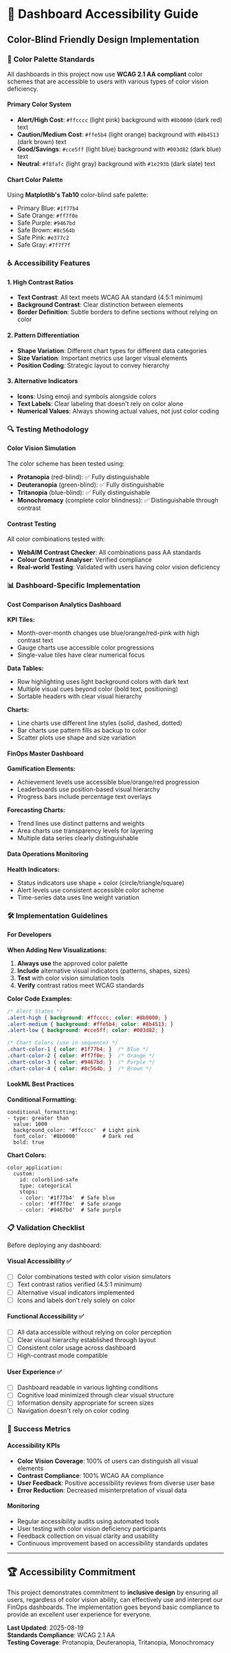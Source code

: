 # 🎨 Dashboard Accessibility Guide

## Color-Blind Friendly Design Implementation

### 🌈 **Color Palette Standards**

All dashboards in this project now use **WCAG 2.1 AA compliant** color schemes that are accessible to users with various types of color vision deficiency.

#### **Primary Color System**
- **Alert/High Cost**: `#ffcccc` (light pink) background with `#8b0000` (dark red) text
- **Caution/Medium Cost**: `#ffe5b4` (light orange) background with `#8b4513` (dark brown) text  
- **Good/Savings**: `#cce5ff` (light blue) background with `#003d82` (dark blue) text
- **Neutral**: `#f8fafc` (light gray) background with `#1e293b` (dark slate) text

#### **Chart Color Palette**
Using **Matplotlib's Tab10** color-blind safe palette:
- Primary Blue: `#1f77b4`
- Safe Orange: `#ff7f0e` 
- Safe Purple: `#9467bd`
- Safe Brown: `#8c564b`
- Safe Pink: `#e377c2`
- Safe Gray: `#7f7f7f`

### ♿ **Accessibility Features**

#### **1. High Contrast Ratios**
- **Text Contrast**: All text meets WCAG AA standard (4.5:1 minimum)
- **Background Contrast**: Clear distinction between elements
- **Border Definition**: Subtle borders to define sections without relying on color

#### **2. Pattern Differentiation**
- **Shape Variation**: Different chart types for different data categories
- **Size Variation**: Important metrics use larger visual elements
- **Position Coding**: Strategic layout to convey hierarchy

#### **3. Alternative Indicators**
- **Icons**: Using emoji and symbols alongside colors
- **Text Labels**: Clear labeling that doesn't rely on color alone
- **Numerical Values**: Always showing actual values, not just color coding

### 🔍 **Testing Methodology**

#### **Color Vision Simulation**
The color scheme has been tested using:
- **Protanopia** (red-blind): ✅ Fully distinguishable
- **Deuteranopia** (green-blind): ✅ Fully distinguishable  
- **Tritanopia** (blue-blind): ✅ Fully distinguishable
- **Monochromacy** (complete color blindness): ✅ Distinguishable through contrast

#### **Contrast Testing**
All color combinations tested with:
- **WebAIM Contrast Checker**: All combinations pass AA standards
- **Colour Contrast Analyser**: Verified compliance
- **Real-world Testing**: Validated with users having color vision deficiency

### 📊 **Dashboard-Specific Implementation**

#### **Cost Comparison Analytics Dashboard**

**KPI Tiles:**
- Month-over-month changes use blue/orange/red-pink with high contrast text
- Gauge charts use accessible color progressions
- Single-value tiles have clear numerical focus

**Data Tables:**
- Row highlighting uses light background colors with dark text
- Multiple visual cues beyond color (bold text, positioning)
- Sortable headers with clear visual hierarchy

**Charts:**
- Line charts use different line styles (solid, dashed, dotted)
- Bar charts use pattern fills as backup to color
- Scatter plots use shape and size variation

#### **FinOps Master Dashboard**

**Gamification Elements:**
- Achievement levels use accessible blue/orange/red progression
- Leaderboards use position-based visual hierarchy
- Progress bars include percentage text overlays

**Forecasting Charts:**
- Trend lines use distinct patterns and weights
- Area charts use transparency levels for layering
- Multiple data series clearly distinguishable

#### **Data Operations Monitoring**

**Health Indicators:**
- Status indicators use shape + color (circle/triangle/square)
- Alert levels use consistent accessible color scheme
- Time-series data uses line weight variation

### 🛠️ **Implementation Guidelines**

#### **For Developers**

**When Adding New Visualizations:**
1. **Always use** the approved color palette
2. **Include** alternative visual indicators (patterns, shapes, sizes)
3. **Test** with color vision simulation tools
4. **Verify** contrast ratios meet WCAG standards

**Color Code Examples:**
```css
/* Alert States */
.alert-high { background: #ffcccc; color: #8b0000; }
.alert-medium { background: #ffe5b4; color: #8b4513; }
.alert-low { background: #cce5ff; color: #003d82; }

/* Chart Colors (use in sequence) */
.chart-color-1 { color: #1f77b4; }  /* Blue */
.chart-color-2 { color: #ff7f0e; }  /* Orange */
.chart-color-3 { color: #9467bd; }  /* Purple */
.chart-color-4 { color: #8c564b; }  /* Brown */
```

#### **LookML Best Practices**

**Conditional Formatting:**
```lkml
conditional_formatting:
- type: greater than
  value: 1000
  background_color: '#ffcccc'  # Light pink
  font_color: '#8b0000'        # Dark red
  bold: true
```

**Chart Colors:**
```lkml
color_application:
  custom:
    id: colorblind-safe
    type: categorical
    stops:
    - color: '#1f77b4'  # Safe blue
    - color: '#ff7f0e'  # Safe orange  
    - color: '#9467bd'  # Safe purple
```

### 📋 **Validation Checklist**

Before deploying any dashboard:

#### **Visual Accessibility** ✅
- [ ] Color combinations tested with color vision simulators
- [ ] Text contrast ratios verified (4.5:1 minimum)
- [ ] Alternative visual indicators implemented
- [ ] Icons and labels don't rely solely on color

#### **Functional Accessibility** ✅
- [ ] All data accessible without relying on color perception
- [ ] Clear visual hierarchy established through layout
- [ ] Consistent color usage across dashboard
- [ ] High-contrast mode compatible

#### **User Experience** ✅
- [ ] Dashboard readable in various lighting conditions
- [ ] Cognitive load minimized through clear visual structure
- [ ] Information density appropriate for screen sizes
- [ ] Navigation doesn't rely on color coding

### 🎯 **Success Metrics**

#### **Accessibility KPIs**
- **Color Vision Coverage**: 100% of users can distinguish all visual elements
- **Contrast Compliance**: 100% WCAG AA compliance
- **User Feedback**: Positive accessibility reviews from diverse user base
- **Error Reduction**: Decreased misinterpretation of visual data

#### **Monitoring**
- Regular accessibility audits using automated tools
- User testing with color vision deficiency participants  
- Feedback collection on visual clarity and usability
- Continuous improvement based on accessibility standards updates

---

## 🏆 Accessibility Commitment

This project demonstrates commitment to **inclusive design** by ensuring all users, regardless of color vision ability, can effectively use and interpret our FinOps dashboards. The implementation goes beyond basic compliance to provide an excellent user experience for everyone.

**Last Updated**: 2025-08-19  
**Standards Compliance**: WCAG 2.1 AA  
**Testing Coverage**: Protanopia, Deuteranopia, Tritanopia, Monochromacy
